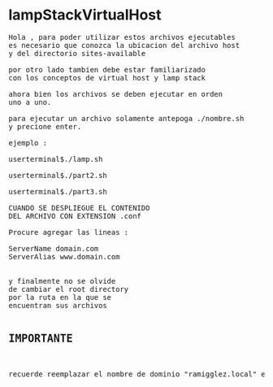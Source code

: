 # lampStackVirtualHost

<pre>
Hola , para poder utilizar estos archivos ejecutables
es necesario que conozca la ubicacion del archivo host 
y del directorio sites-available

por otro lado tambien debe estar familiarizado 
con los conceptos de virtual host y lamp stack

ahora bien los archivos se deben ejecutar en orden
uno a uno.

para ejecutar un archivo solamente antepoga ./nombre.sh
y precione enter.

ejemplo :

userterminal$./lamp.sh

userterminal$./part2.sh

userterminal$./part3.sh

CUANDO SE DESPLIEGUE EL CONTENIDO
DEL ARCHIVO CON EXTENSION .conf

Procure agregar las lineas :

ServerName domain.com
ServerAlias www.domain.com


y finalmente no se olvide
de cambiar el root directory
por la ruta en la que se 
encuentran sus archivos

<h2>IMPORTANTE</h2>

recuerde reemplazar el nombre de dominio "ramigglez.local" en los archivos part2.sh y part3.sh por el que usted prefiera.

</pre>
